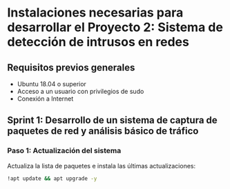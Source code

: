# Instalaciones necesarias para desarrollar el Proyecto 2: Sistema de detección de intrusos en redes

## Requisitos previos generales
- Ubuntu 18.04 o superior
- Acceso a un usuario con privilegios de sudo
- Conexión a Internet

## Sprint 1: Desarrollo de un sistema de captura de paquetes de red y análisis básico de tráfico

### Paso 1: Actualización del sistema
Actualiza la lista de paquetes e instala las últimas actualizaciones:

```sh
!apt update && apt upgrade -y
